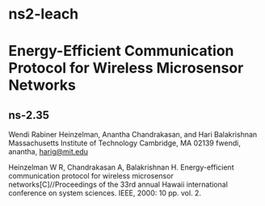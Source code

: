 # ns2-leach

# Energy-Efficient Communication Protocol for Wireless Microsensor Networks
## ns-2.35
Wendi Rabiner Heinzelman, Anantha Chandrakasan, and Hari Balakrishnan
Massachusetts Institute of Technology
Cambridge, MA 02139
fwendi, anantha, harig@mit.edu

Heinzelman W R, Chandrakasan A, Balakrishnan H. Energy-efficient communication protocol for wireless microsensor networks[C]//Proceedings of the 33rd annual Hawaii international conference on system sciences. IEEE, 2000: 10 pp. vol. 2.
